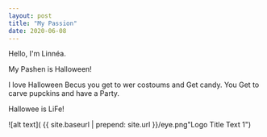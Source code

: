 ```yaml
---
layout: post
title: "My Passion"
date: 2020-06-08
---
```


Hello, I'm Linnéa.

My Pashen is Halloween!

I love Halloween Becus you get to wer costoums and Get candy. You Get to carve pupckins and have a Party.

Hallowee is LiFe!

![alt text]( {{ site.baseurl | prepend: site.url }}/eye.png"Logo Title Text 1")
